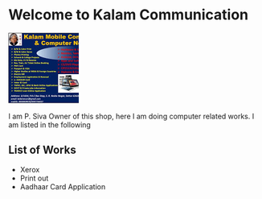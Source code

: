# Welcome to Kalam Communication 

<img src="im1.jpeg"/>
<p> I am P. Siva Owner of this shop, here I am doing computer related works. I am listed in the following  </p>

## List of Works
* Xerox
* Print out
* Aadhaar Card Application
